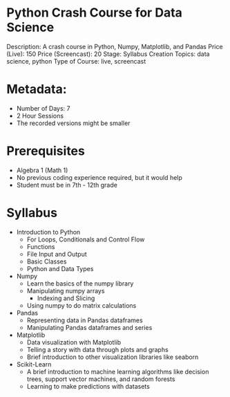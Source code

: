 # Python Crash Course for Data Science

Description: A crash course in Python, Numpy, Matplotlib, and Pandas
Price (Live): 150
Price (Screencast): 20
Stage: Syllabus Creation
Topics: data science, python
Type of Course: live, screencast

# Metadata:

- Number of Days: 7
- 2 Hour Sessions
- The recorded versions might be smaller

# Prerequisites

- Algebra 1 (Math 1)
- No previous coding experience required, but it would help
- Student must be in 7th - 12th grade

# Syllabus

- Introduction to Python
    - For Loops, Conditionals and Control Flow
    - Functions
    - File Input and Output
    - Basic Classes
    - Python and Data Types
- Numpy
    - Learn the basics of the numpy library
    - Manipulating numpy arrays
        - Indexing and Slicing
    - Using numpy to do matrix calculations
- Pandas
    - Representing data in Pandas dataframes
    - Manipulating Pandas dataframes and series
- Matplotlib
    - Data visualization with Matplotlib
    - Telling a story with data through plots and graphs
    - Brief introduction to other visualization libraries like seaborn
- Scikit-Learn
    - A brief introduction to machine learning algorithms like decision trees, support vector machines, and random forests
    - Learning to make predictions with datasets